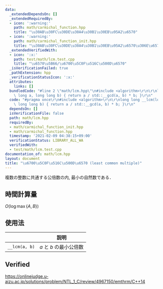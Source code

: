 ```yaml
---
data:
  _extendedDependsOn: []
  _extendedRequiredBy:
  - icon: ':warning:'
    path: math/carmichal_function.hpp
    title: "\u30AB\u30FC\u30DE\u30A4\u30B1\u30EB\u95A2\u6570"
  - icon: ':warning:'
    path: math/carmichal_function_init.hpp
    title: "\u30AB\u30FC\u30DE\u30A4\u30B1\u30EB\u95A2\u6570\u306E\u6570\u8868"
  _extendedVerifiedWith:
  - icon: ':x:'
    path: test/math/lcm.test.cpp
    title: "\u6570\u5B66/\u6700\u5C0F\u516C\u500D\u6570"
  _isVerificationFailed: true
  _pathExtension: hpp
  _verificationStatusIcon: ':x:'
  attributes:
    links: []
  bundledCode: "#line 2 \"math/lcm.hpp\"\n#include <algorithm>\r\n\r\nlong long __lcm(long\
    \ long a, long long b) { return a / std::__gcd(a, b) * b; }\r\n"
  code: "#pragma once\r\n#include <algorithm>\r\n\r\nlong long __lcm(long long a,\
    \ long long b) { return a / std::__gcd(a, b) * b; }\r\n"
  dependsOn: []
  isVerificationFile: false
  path: math/lcm.hpp
  requiredBy:
  - math/carmichal_function_init.hpp
  - math/carmichal_function.hpp
  timestamp: '2021-02-09 04:38:15+09:00'
  verificationStatus: LIBRARY_ALL_WA
  verifiedWith:
  - test/math/lcm.test.cpp
documentation_of: math/lcm.hpp
layout: document
title: "\u6700\u5C0F\u516C\u500D\u6570 (least common multiple)"
---
```


複数の整数に共通する公倍数の内, 最小の自然数である．


## 時間計算量

$O(\log{\max \lbrace A, B \rbrace})$


## 使用法

||説明|
|:--:|:--:|
|`__lcm(a, b)`|$a$ と $b$ の最小公倍数|


## Verified

https://onlinejudge.u-aizu.ac.jp/solutions/problem/NTL_1_C/review/4967150/emthrm/C++14
